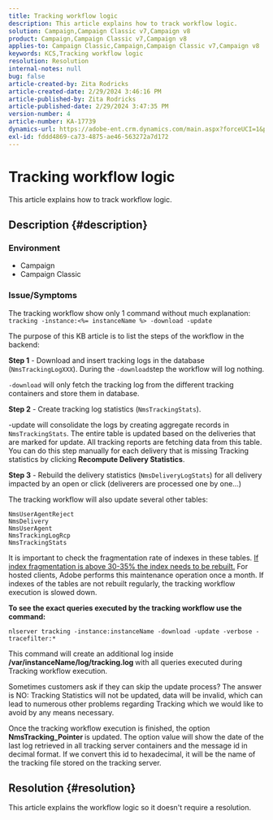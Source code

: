```yaml
---
title: Tracking workflow logic
description: This article explains how to track workflow logic.
solution: Campaign,Campaign Classic v7,Campaign v8
product: Campaign,Campaign Classic v7,Campaign v8
applies-to: Campaign Classic,Campaign,Campaign Classic v7,Campaign v8
keywords: KCS,Tracking workflow logic
resolution: Resolution
internal-notes: null
bug: false
article-created-by: Zita Rodricks
article-created-date: 2/29/2024 3:46:16 PM
article-published-by: Zita Rodricks
article-published-date: 2/29/2024 3:47:35 PM
version-number: 4
article-number: KA-17739
dynamics-url: https://adobe-ent.crm.dynamics.com/main.aspx?forceUCI=1&pagetype=entityrecord&etn=knowledgearticle&id=ba0836ab-19d7-ee11-9078-000d3a3110f0
exl-id: fddd4869-ca73-4875-ae46-563272a7d172
---
```

# Tracking workflow logic


This article explains how to track workflow logic.

## Description {#description}


### <b>Environment</b>

- Campaign
- Campaign Classic




### <b>Issue/Symptoms</b>

The tracking workflow show only 1 command without much explanation: `tracking -instance:<%= instanceName %> -download -update`



The purpose of this KB article is to list the steps of the workflow in the backend:

<b>Step 1</b> - Download and insert tracking logs in the database (`NmsTrackingLogXXX`). During the `-download`step the workflow will log nothing.

`-download` will only fetch the tracking log from the different tracking containers and store them in database.

<b>Step 2</b> - Create tracking log statistics (`NmsTrackingStats`).

-update will consolidate the logs by creating aggregate records in `NmsTrackingStats`. The entire table is updated based on the deliveries that are marked for update. All tracking reports are fetching data from this table. You can do this step manually for each delivery that is missing Tracking statistics by clicking <b>Recompute Delivery Statistics</b>.

<b>Step 3</b> - Rebuild the delivery statistics (`NmsDeliveryLogStats`) for all delivery impacted by an open or click (deliverers are processed one by one...)

The tracking workflow will also update several other tables:




```
NmsUserAgentReject 
NmsDelivery 
NmsUserAgent 
NmsTrackingLogRcp 
NmsTrackingStats
```


It is important to check the fragmentation rate of indexes in these tables. <u>If index fragmentation is above 30-35% the index needs to be rebuilt.</u> For hosted clients, Adobe performs this maintenance operation once a month. If indexes of the tables are not rebuilt regularly, the tracking workflow execution is slowed down.

<b>To see the exact queries executed by the tracking workflow use the command:</b>

`nlserver tracking -instance:instanceName -download -update -verbose -tracefilter:*`

This command will create an additional log inside <b>/var/instanceName/log/tracking.log </b>with all queries executed during Tracking workflow execution.

Sometimes customers ask if they can skip the update process? The answer is NO: Tracking Statistics will not be updated, data will be invalid, which can lead to numerous other problems regarding Tracking which we would like to avoid by any means necessary.

Once the tracking workflow execution is finished, the option <b>NmsTracking_Pointer </b>is updated. The option value will show the date of the last log retrieved in all tracking server containers and the message id in decimal format. If we convert this id to hexadecimal, it will be the name of the tracking file stored on the tracking server.


## Resolution {#resolution}


This article explains the workflow logic so it doesn't require a resolution.
